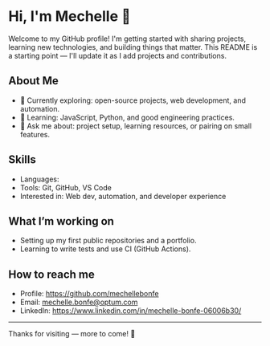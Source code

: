 # Hi, I'm Mechelle 👋

Welcome to my GitHub profile! I'm getting started with sharing projects, learning new technologies, and building things that matter. This README is a starting point — I'll update it as I add projects and contributions.

## About Me

- 🔭 Currently exploring: open-source projects, web development, and automation.
- 🌱 Learning: JavaScript, Python, and good engineering practices.
- 💬 Ask me about: project setup, learning resources, or pairing on small features.

## Skills

- Languages: 
- Tools: Git, GitHub, VS Code
- Interested in: Web dev, automation, and developer experience

## What I’m working on

- Setting up my first public repositories and a portfolio.
- Learning to write tests and use CI (GitHub Actions).

## How to reach me

- Profile: https://github.com/mechellebonfe
- Email: mechelle.bonfe@optum.com
- LinkedIn: https://www.linkedin.com/in/mechelle-bonfe-06006b30/

---

Thanks for visiting — more to come! 🚀
